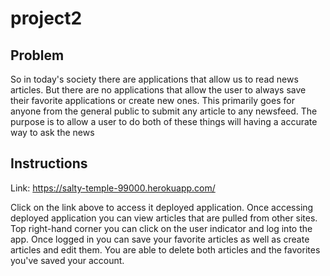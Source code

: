 # project2

## Problem

  So in today's society there are applications that allow us to read news articles. 
  But there are no applications that allow the user to always save their favorite applications or create new ones. 
  This primarily goes for anyone from the general public to submit any article to any newsfeed. 
  The purpose is to allow a user to do both of these things will having a accurate way to ask the news
  
## Instructions

 Link: https://salty-temple-99000.herokuapp.com/
 
  Click on the link above to access it deployed application. 
  Once accessing deployed application you can view articles that are pulled from other sites. 
  Top right-hand corner you can click on the user indicator and log into the app. 
  Once logged in you can save your favorite articles as well as create articles and edit them. 
  You are able to delete both articles and the favorites you've saved your account.
